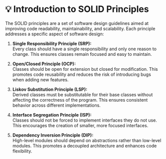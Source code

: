 # 💡 Introduction to SOLID Principles

The SOLID principles are a set of software design guidelines aimed at improving code readability, maintainability, and scalability. Each principle addresses a specific aspect of software design:

1. **Single Responsibility Principle (SRP):**  
   Every class should have a single responsibility and only one reason to change. This ensures classes remain focused and easy to maintain.

2. **Open/Closed Principle (OCP):**  
   Classes should be open for extension but closed for modification. This promotes code reusability and reduces the risk of introducing bugs when adding new features.

3. **Liskov Substitution Principle (LSP):**  
   Derived classes must be substitutable for their base classes without affecting the correctness of the program. This ensures consistent behavior across different implementations.

4. **Interface Segregation Principle (ISP):**  
   Classes should not be forced to implement interfaces they do not use. This encourages the creation of smaller, more focused interfaces.

5. **Dependency Inversion Principle (DIP):**  
   High-level modules should depend on abstractions rather than low-level modules. This promotes a decoupled architecture and enhances code flexibility.
